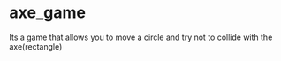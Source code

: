 # axe_game
Its a game that allows you to move a circle and try not to collide with the axe(rectangle)
